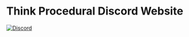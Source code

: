 # Think Procedural Discord Website

[![Discord](https://img.shields.io/discord/230123485668573184?style=flat&colorA=f5f5f5&colorB=f5f5f5&label=Discord&logo=discord&logoColor=000000)](https://discord.gg/b8U5Hdy)
